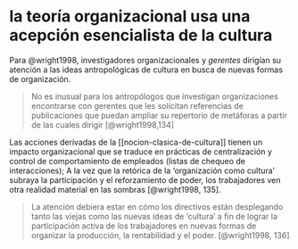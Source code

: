 # la teoría organizacional usa una acepción esencialista de la cultura
Para @wright1998, investigadores organizacionales y *gerentes* dirigían su atención a las ideas antropológicas de cultura en busca de nuevas formas de organización.

>No es inusual para los antropólogos que investigan organizaciones encontrarse con gerentes que les solicitan referencias de publicaciones que puedan ampliar su repertorio de metáforas a partir de las cuales dirigir [@wright1998,134]

Las acciones derivadas de la [[nocion-clasica-de-cultura]] tienen un impacto organizacional que se traduce en prácticas de centralización y control de comportamiento de empleados (listas de chequeo de interacciones); A la vez que la retórica de la ‘organización como cultura’ subraya la participación y el reforzamiento de poder, los trabajadores ven otra realidad material en las sombras [@wright1998, 135].

>La atención debiera estar en cómo los directivos están desplegando tanto las viejas como las nuevas ideas de ‘cultura’ a fin de lograr la participación activa de los trabajadores en nuevas formas de organizar la producción, la rentabilidad y el poder. [@wright1998, 136]
